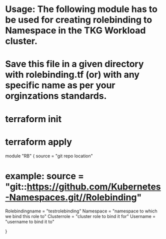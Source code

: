 


# Usage: The following module has to be used for creating rolebinding to Namespace in the TKG Workload cluster.
# Save this file in a given directory with rolebinding.tf (or) with any specific name as per your orginzations standards. 

# terraform init
# terraform apply

module "RB" {
source = "git repo location"
# example: source = "git::https://github.com/Kubernetes-Namespaces.git//Rolebinding" 


Rolebindingname = "testrolebinding"
Namespace =  "namespace to which we bind this role to"
Clusterrole = "cluster role to bind it for"
Username = "username to bind it to" 

}

